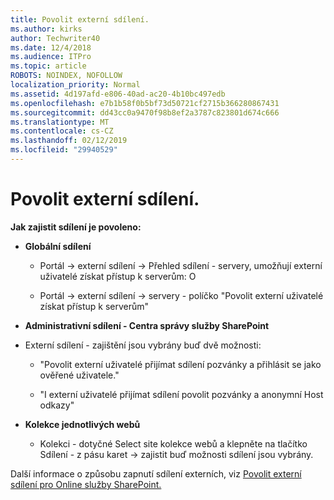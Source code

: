 ```yaml
---
title: Povolit externí sdílení.
ms.author: kirks
author: Techwriter40
ms.date: 12/4/2018
ms.audience: ITPro
ms.topic: article
ROBOTS: NOINDEX, NOFOLLOW
localization_priority: Normal
ms.assetid: 4d197afd-e806-40ad-ac20-4b10bc497edb
ms.openlocfilehash: e7b1b58f0b5bf73d50721cf2715b366280867431
ms.sourcegitcommit: dd43cc0a9470f98b8ef2a3787c823801d674c666
ms.translationtype: MT
ms.contentlocale: cs-CZ
ms.lasthandoff: 02/12/2019
ms.locfileid: "29940529"
---
```

# <a name="enable-external-sharing"></a>Povolit externí sdílení.

 **Jak zajistit sdílení je povoleno:**
  
- **Globální sdílení**
    
  - Portál -\> externí sdílení -\> Přehled sdílení - servery, umožňují externí uživatelé získat přístup k serverům: O
    
  - Portál -\> externí sdílení -\> servery - políčko "Povolit externí uživatelé získat přístup k serverům"
    
- **Administrativní sdílení - Centra správy služby SharePoint**
    
- Externí sdílení - zajištění jsou vybrány buď dvě možnosti:
    
  - "Povolit externí uživatelé přijímat sdílení pozvánky a přihlásit se jako ověřené uživatele."
    
  - "I externí uživatelé přijímat sdílení povolit pozvánky a anonymní Host odkazy"
    
- **Kolekce jednotlivých webů**
    
  - Kolekci - dotyčné Select site kolekce webů a klepněte na tlačítko Sdílení - z pásu karet -\> zajistit buď možnosti sdílení jsou vybrány.
    
Další informace o způsobu zapnutí sdílení externích, viz [Povolit externí sdílení pro Online služby SharePoint.](https://go.microsoft.com/fwlink/?linkid=2047681&amp;clcid=0x409)
  

